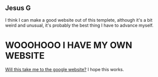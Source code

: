 ## Jesus G

I think I can make a good website out of this templete, although it's a bit weird and unusual, it's probably the best thing I have to advance myself.

# WOOOHOOO I HAVE MY OWN WEBSITE

[Will this take me to the google website?](google.com) I hope this works.
